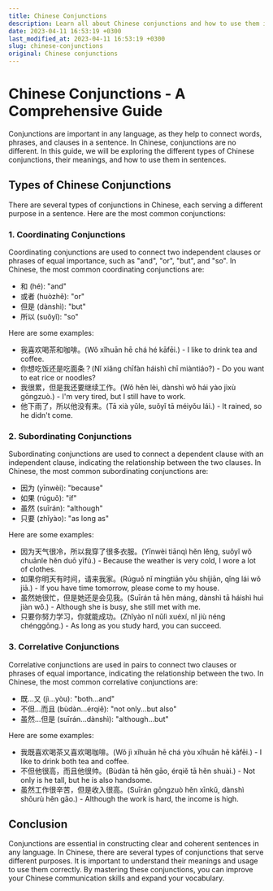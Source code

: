 ```yaml
---
title: Chinese Conjunctions
description: Learn all about Chinese conjunctions and how to use them in sentences.
date: 2023-04-11 16:53:19 +0300
last_modified_at: 2023-04-11 16:53:19 +0300
slug: chinese-conjunctions
original: Chinese conjunctions
---
```

# Chinese Conjunctions - A Comprehensive Guide

Conjunctions are important in any language, as they help to connect words, phrases, and clauses in a sentence. In Chinese, conjunctions are no different. In this guide, we will be exploring the different types of Chinese conjunctions, their meanings, and how to use them in sentences.

## Types of Chinese Conjunctions

There are several types of conjunctions in Chinese, each serving a different purpose in a sentence. Here are the most common conjunctions:

### 1. Coordinating Conjunctions

Coordinating conjunctions are used to connect two independent clauses or phrases of equal importance, such as "and", "or", "but", and "so". In Chinese, the most common coordinating conjunctions are:

- 和 (hé): "and"
- 或者 (huòzhě): "or"
- 但是 (dànshì): "but"
- 所以 (suǒyǐ): "so"

Here are some examples:

- 我喜欢喝茶和咖啡。(Wǒ xǐhuān hē chá hé kāfēi.) - I like to drink tea and coffee.
- 你想吃饭还是吃面条？(Nǐ xiǎng chīfàn háishì chī miàntiáo?) - Do you want to eat rice or noodles?
- 我很累，但是我还要继续工作。(Wǒ hěn lèi, dànshì wǒ hái yào jìxù gōngzuò.) - I'm very tired, but I still have to work.
- 他下雨了，所以他没有来。(Tā xià yǔle, suǒyǐ tā méiyǒu lái.) - It rained, so he didn't come.

### 2. Subordinating Conjunctions

Subordinating conjunctions are used to connect a dependent clause with an independent clause, indicating the relationship between the two clauses. In Chinese, the most common subordinating conjunctions are:

- 因为 (yīnwèi): "because"
- 如果 (rúguǒ): "if"
- 虽然 (suīrán): "although"
- 只要 (zhǐyào): "as long as"

Here are some examples:

- 因为天气很冷，所以我穿了很多衣服。(Yīnwèi tiānqì hěn lěng, suǒyǐ wǒ chuānle hěn duō yīfú.) - Because the weather is very cold, I wore a lot of clothes.
- 如果你明天有时间，请来我家。(Rúguǒ nǐ míngtiān yǒu shíjiān, qǐng lái wǒ jiā.) - If you have time tomorrow, please come to my house.
- 虽然她很忙，但是她还是会见我。(Suīrán tā hěn máng, dànshì tā háishì huì jiàn wǒ.) - Although she is busy, she still met with me.
- 只要你努力学习，你就能成功。(Zhǐyào nǐ nǔlì xuéxí, nǐ jiù néng chénggōng.) - As long as you study hard, you can succeed.

### 3. Correlative Conjunctions

Correlative conjunctions are used in pairs to connect two clauses or phrases of equal importance, indicating the relationship between the two. In Chinese, the most common correlative conjunctions are:

- 既...又 (jì...yòu): "both...and"
- 不但...而且 (bùdàn...érqiě): "not only...but also"
- 虽然...但是 (suīrán...dànshì): "although...but"

Here are some examples:

- 我既喜欢喝茶又喜欢喝咖啡。(Wǒ jì xǐhuān hē chá yòu xǐhuān hē kāfēi.) - I like to drink both tea and coffee.
- 不但他很高，而且他很帅。(Bùdàn tā hěn gāo, érqiě tā hěn shuài.) - Not only is he tall, but he is also handsome.
- 虽然工作很辛苦，但是收入很高。(Suīrán gōngzuò hěn xīnkǔ, dànshì shōurù hěn gāo.) - Although the work is hard, the income is high.

## Conclusion

Conjunctions are essential in constructing clear and coherent sentences in any language. In Chinese, there are several types of conjunctions that serve different purposes. It is important to understand their meanings and usage to use them correctly. By mastering these conjunctions, you can improve your Chinese communication skills and expand your vocabulary.
